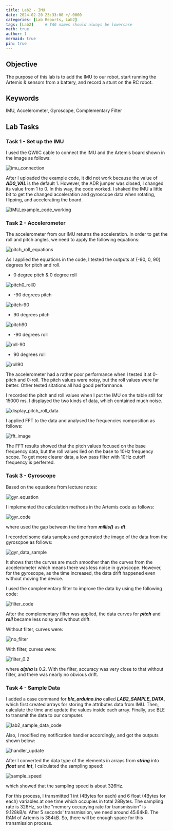 ```yaml
---
title: Lab2 - IMU
date: 2024-02-20 23:33:00 +/-0000
categories: [Lab Reports, Lab2]
tags: [Lab2]     # TAG names should always be lowercase
math: true
author: 1
mermaid: true
pin: true
---
```

## Objective

The purpose of this lab is to add the IMU to our robot, start running the Artemis & sensors from a battery, and record a stunt on the RC robot.

## Keywords

IMU, Accelerometer, Gyroscope, Complementary Filter

## Lab Tasks

### Task 1 - Set up the IMU

I used the QWIIC cable to connect the IMU and the Artemis board shown in the image as follows:

![imu_connection](/assets/images/lab2/imu_connection.JPG "imu_connection")

After I uploaded the example code, it did not work because the value of ***AD0_VAL*** is the default 1. However, the ADR jumper was closed, I changed its value from 1 to 0. In this way, the code worked. I shaked the IMU a little bit to get the changed acceleration and gyroscope data when rotating, flipping, and accelerating the board.

![IMU_example_code_working](/assets/images/lab2/IMU_example_code_working.png "IMU_example_code_working")

### Task 2 - Accelerometer

The accelerometer from our IMU returns the acceleration. In order to get the roll and pitch angles, we need to apply the following equations:

![pitch_roll_equations](/assets/images/lab2/pitch_roll_equations.png "pitch_roll_equations")

As I applied the equations in the code, I tested the outputs at {-90, 0, 90} degrees for pitch and roll.

* 0 degree pitch & 0 degree roll

![pitch0_roll0](/assets/images/lab2/pitch0_roll0.png "pitch0_roll0")

* -90 degrees pitch

![pitch-90](/assets/images/lab2/pitch-90.png "pitch-90")

* 90 degrees pitch

![pitch90](/assets/images/lab2/pitch90.png "pitch90")

* -90 degrees roll

![roll-90](/assets/images/lab2/roll-90.png "roll-90")

* 90 degrees roll

![roll90](/assets/images/lab2/roll90.png "roll90")

The accelerometer had a rather poor performance when I tested it at 0-pitch and 0-roll. The pitch values were noisy, but the roll values were far better. Other tested sitations all had good performance.

I recorded the pitch and roll values when I put the IMU on the table still for 15000 ms. I displayed the two kinds of data, which contained much noise.

![display_pitch_roll_data](/assets/images/lab2/display_pitch_roll_data.png "display_pitch_roll_data")

I applied FFT to the data and analysed the frequencies composition as follows:

![fft_image](/assets/images/lab2/fft_image.png "fft_image")

The FFT results showed that the pitch values focused on the base frequency data, but the roll values lied on the base to 10Hz frequency scope. To get more clearer data, a low pass filter with 10Hz cutoff frequency is perferred.

### Task 3 - Gyroscope

Based on the equations from lecture notes:

![gyr_equation](/assets/images/lab2/gyr_equation.png "gyr_equation")

I implemented the calculation methods in the Artemis code as follows:

![gyr_code](/assets/images/lab2/gyr_code.png "gyr_code")

where used the gap between the time from ***millis()*** as ***dt***.

I recorded some data samples and generated the image of the data from the gyroscpoe as follows:

![gyr_data_sample](/assets/images/lab2/gyr_data_sample.png "gyr_data_sample")

It shows that the curves are much smoother than the curves from the accelerometer which means there was less noise in gyroscope. However, for the gyroscope, as the time increased, the data drift happened even without moving the device.

I used the complementary filter to improve the data by using the following code:

![filter_code](/assets/images/lab2/filter_code.png "filter_code")

After the complementary filter was applied, the data curves for ***pitch*** and ***roll*** became less noisy and without drift.

Without filter, curves were:

![no_filter](/assets/images/lab2/no_filter.png "no_filter")

With filter, curves were:

![filter_0.2](/assets/images/lab2/filter_0.2.png "filter_0.2")

where ***alpha*** is 0.2. With the filter, accuracy was very close to that without filter, and there was nearly no obvious drift.

### Task 4 - Sample Data

I added a case command for ***ble_arduino.ino*** called ***LAB2_SAMPLE_DATA***, which first created arrays for storing the attributes data from IMU. Then, calculate the time and update the values inside each array. Finally, use BLE to transmit the data to our computer.

![lab2_sample_data_code](/assets/images/lab2/lab2_sample_data_code.png "lab2_sample_data_code")

Also, I modified my notification handler accordingly, and got the outputs shown below:

![handler_update](/assets/images/lab2/handler_update.png "handler_update")

After I converted the data type of the elements in arrays from ***string*** into ***float*** and ***int***, I calculated the sampling speed:

![sample_speed](/assets/images/lab2/sample_speed.png "sample_speed")

which showed that the sampling speed is about 326Hz.

For this process, I transmitted 1 int (4Bytes for each) and 6 float (4Bytes for each) variables at one time which occupies in total 28Bytes. The sampling rate is 326Hz, so the "memory occupying rate for transmission" is 9.128kB/s. After 5 seconds' transmission, we need around 45.64kB. The RAM of Artemis is 384kB. So, there will be enough space for this transmission process.
